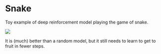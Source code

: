 # Snake
Toy example of deep reinforcement model playing the game of snake.

<img src="images/snake.gif" />

It is (much) better than a random model, but it still needs to learn to get to fruit in fewer steps.

